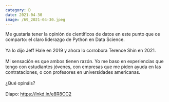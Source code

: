 ```yaml
--- 
category: D 
date: 2021-04-30 
image: /69_2021-04-30.jpeg 
--- 
```


Me gustaría tener la opinión de científicos de datos en este punto que os comparto: el claro liderazgo de Python en Data Science. <br><br>Ya lo dijo Jeff Hale en 2019 y ahora lo corrobora Terence Shin en 2021. <br><br>Mi sensación es que ambos tienen razón. Yo me baso en experiencias que tengo con estudiantes jóvenes, con empresas que me piden ayuda en las contrataciones, o con profesores en universidades americanas. <br><br>¿Qué opináis?<br><br>Diapo: https://lnkd.in/e8R8CC2